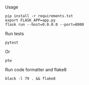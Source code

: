 
Usage

    pip install -r requirements.txt
    export FLASK_APP=app.py
    flask run --host=0.0.0.0 --port=8000

Run tests

    pytest

Or

    ptw

Run code formatter and flake8

    black -l 79 . && flake8
